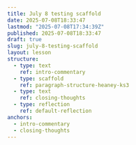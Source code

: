 ```yaml
---
title: July 8 testing scaffold
date: 2025-07-08T18:33:47
lastmod: "2025-07-08T17:34:39Z"
published: 2025-07-08T18:33:47
draft: true
slug: july-8-testing-scaffold
layout: lesson
structure:
  - type: text
    ref: intro-commentary
  - type: scaffold
    ref: paragraph-structure-heaney-ks3
  - type: text
    ref: closing-thoughts
  - type: reflection
    ref: default-reflection
anchors:
  - intro-commentary
  - closing-thoughts
---
```

<!-- intro-commentary -->
<!-- paragraph-structure-heaney-ks3 -->
<!-- closing-thoughts -->
<!-- default-reflection -->

